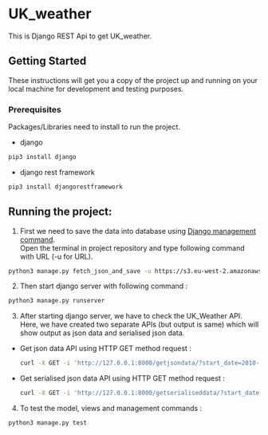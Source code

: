 # UK_weather
This is Django REST Api to get UK_weather.

## Getting Started
These instructions will get you a copy of the project up and running on your local machine for development and testing purposes. 

### Prerequisites
Packages/Libraries need to install to run the project.

* django
```bash
pip3 install django
```
* django rest framework
```bash
pip3 install djangorestframework
```
## Running the project: 
1.  First we need to save the data into database using [Django management command](https://docs.djangoproject.com/en/2.1/howto/custom-management-commands/).</br>
 Open the terminal in project repository and type following command with URL (-u for URL).</br>
```bash
python3 manage.py fetch_json_and_save -u https://s3.eu-west-2.amazonaws.com/interview-question-data/metoffice/Tmin-Wales.json
  ```
2.  Then start django server with following command :</br>
```bash
python3 manage.py runserver
```
3. After starting django server, we have to check the UK_Weather API.</br>
   Here, we have created two separate APIs (but output is same) which will show output as json data and serialised json            data.</br>
  * Get json data API using HTTP GET method request :</br>
    ```bash
    curl -X GET -i 'http://127.0.0.1:8000/getjsondata/?start_date=2010-01&end_date=2010-12&location=Wales&metric=Tmin'
    ```
  * Get serialised json data API using HTTP GET method request :</br>
    ```bash
    curl -X GET -i 'http://127.0.0.1:8000/getserialiseddata/?start_date=2010-01&end_date=2010-12&location=Wales&metric=Tmin'
    ``` 
4. To test the model, views and management commands :</br>
```bash
python3 manage.py test
```
   

